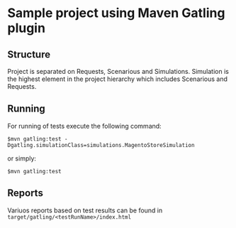 Sample project using Maven Gatling plugin
=========================

## Structure 
Project is separated on Requests, Scenarious and Simulations. Simulation is the highest element in the project hierarchy which includes Scenarious and Requests. 

## Running
For running of tests execute the following command:

    $mvn gatling:test -Dgatling.simulationClass=simulations.MagentoStoreSimulation

or simply:

    $mvn gatling:test

## Reports 
Variuos reports based on test results can be found in `target/gatling/<testRunName>/index.html`
